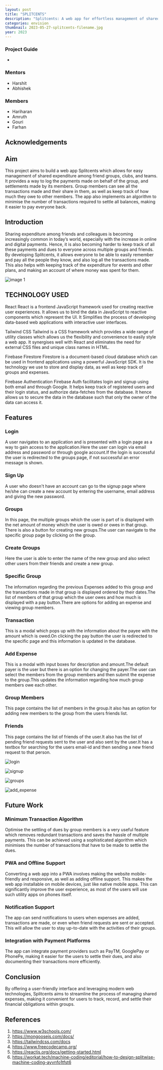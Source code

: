 ```yaml
---
layout: post
title: "SPLITCENTS"
description: "Splitcents: A web app for effortless management of shared expenses among groups, clubs, and teams."
categories: envision
thumbnail: 2023-05-27-splitcents-filename.jpg
year: 2023
---
```


### Project Guide

-

### Mentors

- Harshit
- Abhishek

### Members

- Hariharan
- Amruth
- Gouri
- Farhan

## Acknowledgements

## Aim

This project aims to build a web app Splitcents which allows for easy management of shared expenditure among friend groups, clubs, and teams. It provides a way to log the payments made on behalf of the group, and settlements made by its members. Group members can see all the transactions made and their share in them, as well as keep track of how much they owe to other members. The app also implements an algorithm to minimise the number of transactions required to settle all balances, making it easier to pay everyone back.

## Introduction

Sharing expenditure among friends and colleagues is becoming increasingly common in today’s world, especially with the increase in online and digital payments. Hence, it is also becoming harder to keep track of all these payments and dues to everyone across multiple groups and friends. By developing Splitcents, it allows everyone to be able to easily remember and pay all the people they know, and also log all the transactions made. This also helps with keeping track of the expenditure for events and other plans, and making an account of where money was spent for them.

![image 1](/virtual-expo/assets/img/envision/compsoc/splitcents/img1.jpg)

## TECHNOLOGY USED

React
React is a frontend JavaScript framework used for creating reactive user experiences. It allows us to bind the data in JavaScript to reactive components which represent the UI. It Simplifies the process of developing data-based web applications with interactive user interfaces.

Tailwind CSS
Tailwind is a CSS framework which provides a wide range of utility classes which allows us the flexibility and convenience to easily style a web app. It synergises well with React and eliminates the need for external CSS files and unique class names in HTML.

Firebase Firestore
Firestore is a document-based cloud database which can be used in frontend applications using a powerful JavaScript SDK. It is the technology we use to store and display data, as well as keep track of groups and expenses.

Firebase Authentication
Firebase Auth facilitates login and signup using both email and through Google. It helps keep track of registered users and their login status, and authorize data-fetches from the database. It hence allows us to secure the data in the database such that only the owner of the data can access it.

## Features

### Login

A user navigates to an application and is presented with a login page as a way to gain access to the application.Here the user can login via email address and password or through google account.If the login is successful the user is redirected to the groups page, if not successful an error message is shown.

### Sign Up

A user who doesn't have an account can go to the signup page where he/she can create a new account by entering the username, email address and giving the new password.

### Groups

In this page, the multiple groups which the user is part of is displayed with the net amount of money which the user is owed or owes in that group.
There is also a button for creating new groups.The user can navigate to the specific group page by clicking on the group.

### Create Groups

Here the user is able to enter the name of the new group and also select other users from their friends and create a new group.

### Specific Group

The information regarding the previous Expenses added to this group and the transactions made in that group is displayed ordered by their dates.The list of members of that group which the user owes and how much is displayed with a pay button.There are options for adding an expense and viewing group members.

### Transaction

This is a modal which pops up with the information about the payee with the amount which is owed.On clicking the pay button the user is redirected to the specific page and this information is updated in the database.

### Add Expense

This is a modal with input boxes for description and amount.The default payer is the user but there is an option for changing the payer.The user can select the members from the group members and then submit the expense to the group.This updates the information regarding how much group members owe each other.

### Group Members

This page contains the list of members in the group.It also has an option for adding new members to the group from the users friends list.

### Friends

This page contains the list of friends of the user.It also has the list of pending friend requests sent to the user and also sent by the user.It has a textbox for searching for the users email-id and then sending a new friend request to that person.

![login](/virtual-expo/assets/img/envision/compsoc/splitcents/login.jpeg)

![signup](/virtual-expo/assets/img/envision/compsoc/splitcents/signup.jpeg)

![groups](/virtual-expo/assets/img/envision/compsoc/splitcents/groups.jpeg)

![add_expense](/virtual-expo/assets/img/envision/compsoc/splitcents/new_expense.jpeg)

## Future Work

### Minimum Transaction Algorithm

Optimise the settling of dues by group members is a very useful feature which removes redundant transactions and saves the hassle of multiple payments. This can be achieved using a sophisticated algorithm which minimises the number of transactions that have to be made to settle the dues.

### PWA and Offline Support

Converting a web app into a PWA involves making the website mobile-friendly and responsive, as well as adding offline support. This makes the web app installable on mobile devices, just like native mobile apps. This can significantly improve the user experience, as most of the users will use such utility apps on phones itself.

### Notification Support

The app can send notifications to users when expenses are added, transactions are made, or even when friend requests are sent or accepted. This will allow the user to stay up-to-date with the activities of their groups.

### Integration with Payment Platforms

The app can integrate payment providers such as PayTM, GooglePay or PhonePe, making it easier for the users to settle their dues, and also documenting their transactions more efficiently.

## Conclusion

By offering a user-friendly interface and leveraging modern web technologies, Splitcents aims to streamline the process of managing shared expenses, making it convenient for users to track, record, and settle their financial obligations within groups.

## References

1. https://www.w3schools.com/
2. https://mongoosejs.com/docs/
3. https://tailwindcss.com/docs
4. https://www.freecodecamp.org/
5. https://reactjs.org/docs/getting-started.html
6. https://workat.tech/machine-coding/editorial/how-to-design-splitwise-machine-coding-ayvnfo1tfst6
